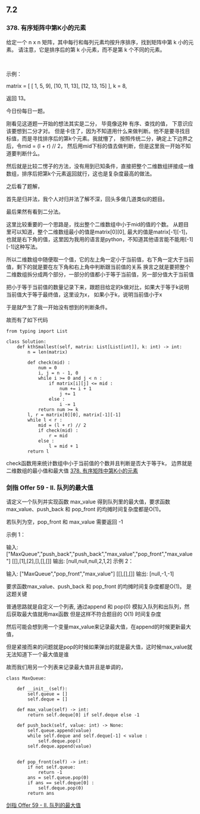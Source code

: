 ## 7.2

### 378. 有序矩阵中第K小的元素

给定一个 n x n 矩阵，其中每行和每列元素均按升序排序，找到矩阵中第 k 小的元素。
请注意，它是排序后的第 k 小元素，而不是第 k 个不同的元素。

 

示例：

matrix = [
   [ 1,  5,  9],
   [10, 11, 13],
   [12, 13, 15]
],
k = 8,

返回 13。


今日份每日一题。

刚看见这道题一开始的想法其实是二分， 毕竟像这种 有序、查找的值， 下意识应该要想到二分才对。
但是卡住了，因为不知道用什么来做判断。他不是要寻找目标值，而是寻找排序后的第k个元素。我就懵了，
按照传统二分，确定上下边界之后，令mid = (l + r) // 2， 然后用mid下标的值去做判断，但是这里我一开始不知道要判断什么。

然后就是比较二愣子的方法，没有用到已知条件，直接把整个二维数组拼接成一维数组，排序后把第k个元素返回就行，这也是复杂度最高的做法。

之后看了题解，

首先是归并法，我个人对归并法了解不深，回头多做几道类似的题目。

最后果然有看到二分法。

这里比较重要的一个思路是，找出整个二维数组中小于mid的值的个数。
从题目里可以知道，整个二维数组最小的值是matrix[0][0], 最大的值是matrix[-1][-1]，也就是右下角的值，这里因为我用的语言是python，不知道其他语言能不能用[-1][-1]这种写法。

所以二维数组中随便取一个值，它的左上角一定小于当前值，右下角一定大于当前值，剩下的就是要在左下角和右上角中判断跟当前值的关系
换言之就是要把整个二维数组拆分成两个部分，一部分的值都小于等于当前值，另一部分值大于当前值

把小于等于当前值的数量记录下来，跟题目给定的k做对比，如果大于等于k说明当前值大于等于最终值，这里设为x， 如果小于k，说明当前值小于x

于是就产生了我一开始没有想到的判断条件。

故而有了如下代码

```
from typing import List

class Solution:
    def kthSmallest(self, matrix: List[List[int]], k: int) -> int:
        n = len(matrix)

        def check(mid) :
            num = 0
            i, j = n - 1, 0
            while i >= 0 and j < n :
                if matrix[i][j] <= mid :
                    num += i + 1
                    j += 1
                else :
                    i -= 1
            return num >= k
        l, r = matrix[0][0], matrix[-1][-1]
        while l < r :
            mid = (l + r) // 2
            if check(mid) :
                r = mid
            else :
                l = mid + 1
        return l
```
check函数用来统计数组中小于当前值的个数并且判断是否大于等于k， 边界就是二维数组的最小值和最大值
[378. 有序矩阵中第K小的元素](https://leetcode-cn.com/problems/kth-smallest-element-in-a-sorted-matrix/)

### 剑指 Offer 59 - II. 队列的最大值

请定义一个队列并实现函数 max_value 得到队列里的最大值，要求函数max_value、push_back 和 pop_front 的均摊时间复杂度都是O(1)。

若队列为空，pop_front 和 max_value 需要返回 -1

示例 1：

输入: 
["MaxQueue","push_back","push_back","max_value","pop_front","max_value"]
[[],[1],[2],[],[],[]]
输出: [null,null,null,2,1,2]
示例 2：

输入: 
["MaxQueue","pop_front","max_value"]
[[],[],[]]
输出: [null,-1,-1]

要求函数max_value、push_back 和 pop_front 的均摊时间复杂度都是O(1)。 是这题关键

普通思路就是自定义一个列表, 通过append 和 pop(0) 模拟入队列和出队列，然后获取最大值就用max函数
但是这样不符合题目的 O(1) 时间复杂度

然后可能会想到用一个变量max_value来记录最大值，在append的时候更新最大值，

但是紧接而来的问题就是pop的时候如果弹出的就是最大值，这时候max_value就无法知道下一个最大值是谁

故而我们用另一个列表来记录最大值并且是单调的，

```
class MaxQueue:

    def __init__(self):
        self.queue = []
        self.deque = []

    def max_value(self) -> int:
        return self.deque[0] if self.deque else -1
        
    def push_back(self, value: int) -> None:
        self.queue.append(value)
        while self.deque and self.deque[-1] < value :
            self.deque.pop()
        self.deque.append(value)


    def pop_front(self) -> int:
        if not self.queue: 
            return -1
        ans = self.queue.pop(0)
        if ans == self.deque[0] :
            self.deque.pop(0)
        return ans
```

[剑指 Offer 59 - II. 队列的最大值](https://leetcode-cn.com/problems/dui-lie-de-zui-da-zhi-lcof/)